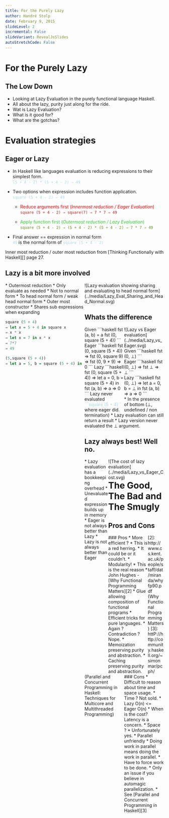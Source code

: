 ```yaml
---
title: For the Purely Lazy
author: Handré Stolp
date: February 9, 2015
slideLevel: 2
incremental: False
slideVariant: RevealJsSlides
autoStretchCode: False
---
```


For the Purely Lazy 
=========================

The Low Down 
--------------------------
* Looking at Lazy Evaluation in the purely functional language Haskell.
* All about the lazy, purity just along for the ride.
* Wat is Lazy Evaluation?
* What is it good for?
* What are the gotchas? 

Evaluation strategies
===========================

Eager or Lazy
---------------------------

* In Haskell like languages evaluation is reducing expressions to their simplest form.   
<span style="color:lightblue">```(5 + 4 - 2) * (5 + 4 - 2) ⇒ 49```</span>

* Two options when expression includes function application.  
<span style="color:lightblue">```square (5 + 4 - 2) ⇒ 49```</span>

    * <span style="color:red"> Reduce arguments first (*Innermost reduction / Eager Evaluation*)</span>  
      <span style="color:firebrick"> ```square (5 + 4 - 2) ⇒ square(7) ⇒ 7 * 7 ⇒ 49``` </span>

    * <span style="color:limegreen"> Apply function first  (*Outermost reduction / Lazy Evaluation*)</span>  
      <span style="color:olivedrab"> ```square (5 + 4 - 2) ⇒ (5 + 4 - 2) * (5 + 4 - 2) ⇒ 7 * 7 ⇒ 49``` </span>

* Final answer == expression in normal form  
    <span style="color:lightblue">```49```</span> is the normal form of <span style="color:lightblue">```square (5 + 4 - 2)```</span>

<div class="notes">
Inner most reduction / outer most reduction from [Thinking Functionally with Haskell][] page 27.
</div>

Lazy is a bit more involved
-----------------------------------
<div style="width: 50%;float: left;">
* Outermost reduction
* Only evaluate as needed
    * Not to normal form 
    * To head normal form / weak head normal form
    * Outer most constructor
* Shares sub expressions when expanding

```haskell
square (5 + 4)
⇒ let x = 5 + 4 in square x
⇒ x * x
⇒ let x = 7 in x * x
⇒ 7*7
⇒ 49
````
```haskell
(5,square (5 + 4))
⇒ let a = 5, b = square (5 + 4) in (a,b)
````
</div>
<div style="width: 50%;float: right;">
![Lazy evaluation showing sharing and evaluating to head normal form](../media/Lazy_Eval_Sharing_and_Head_Normal.svg)
<div>


Whats the difference
--------------------------------
<div style="width: 50%;float: left;">
Given
```haskell 
fst (a, b) = a
fst (0, square (5 + 4)) 
```
Eager
```haskell 
fst (0, square (5 + 4)) 
⇒ fst (0, square 9) 
⇒ fst (0, 9 * 9)
⇒ 0
```
Lazy
```haskell 
fst (0, square (5 + 4)) 
⇒ let a = 0, b = square (5 + 4) in fst (a, b) 
⇒ a
⇒ 0
```
Lazy never evaluated <span style="color:lightblue">```square (5 + 4)```</span> where eager did.
</div>
<div style="width: 50%;float: right;">
![Lazy vs Eager evaluation](../media/Lazy_vs_Eager.svg)
</div>

* * * * * *

<div style="height: 5%;float: top;">
Given
```haskell 
fst (0, ⊥) 
```
</div>
<div style="height: 95%;float: bottom;">
<div style="width: 50%;float: left;">
Eager
```haskell 
fst (0, ⊥) 
⇒ fst ⊥
⇒ ⊥
```
</div>
<div style="width: 50%;float: right;">
Lazy
```haskell 
fst (0, ⊥) 
⇒ let a = 0, b = ⊥ in fst (a, b) 
⇒ a
⇒ 0
```
</div>
</div>
<div style="height: 5%;float: bottom;">
* In the presence of bottom (⊥, undefined / non termination) 
* Lazy evaluation can still return a result
* Lazy version never evaluated the ⊥ argument.
</div>

Lazy always best! Well no.
-----------------------------
<div style="width: 30%;float: left;">
* Lazy evaluation has a bookkeeping overhead
* Unevaluated expression builds up in memory
* Eager is not always better than Lazy
* Lazy is not always better than Eager
</div>
<div style="width: 70%;float: right;">
![The cost of lazy evaluation](../media/Lazy_vs_Eager_Cost.svg)
</div>

The Good, The Bad and The Smugly
====================================

Pros and Cons
-------------------------------------

<div style="width: 50%;float: left;">
### Pros
* More efficient ? 
    * This is a red herring.
    * It could be or it couldn't. 
* Modularity! 
    * This is the real reason
    * John Hughes - [Why Functional Programming Matters][2]
    * Glue allowing composition of functional programs
* Efficient tricks for pure languages.
    * Again ? Contradiction ? Nope.
    * Memoization preserving purity and abstraction.
    * Caching preserving purity and abstraction.
</div>

<div style="width: 50%;float: right;">
### Cons
* Difficult to reason about time and space usage.
    * Time ? Not sold.
        * Lazy O(n) <= Eager O(n)
        * When is the cost? Latency is a concern.
    * Space ?
        * Unfortunately yes.
* Parallel unfriendly
    * Doing work in parallel means doing the work in parallel.
    * Have to force work to be done.
    * Only an issue if you believe in automagic parallelization.
    * See [Parallel and Concurrent Programming in Haskell][3]
</div>

<div class="notes">
[2]: http://www.cs.kent.ac.uk/people/staff/dat/miranda/whyfp90.pdf (Why Functional Programming Matters)
[3]: httP://http://community.haskell.org/~simonmar/pcph/ (Parallel and Concurrent Programming in Haskell: Techniques for Multicore and Multithreaded Programming)
</div>
